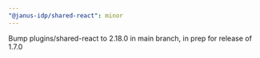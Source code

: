 ```yaml
---
"@janus-idp/shared-react": minor
---
```


Bump plugins/shared-react to 2.18.0 in main branch, in prep for release of 1.7.0


